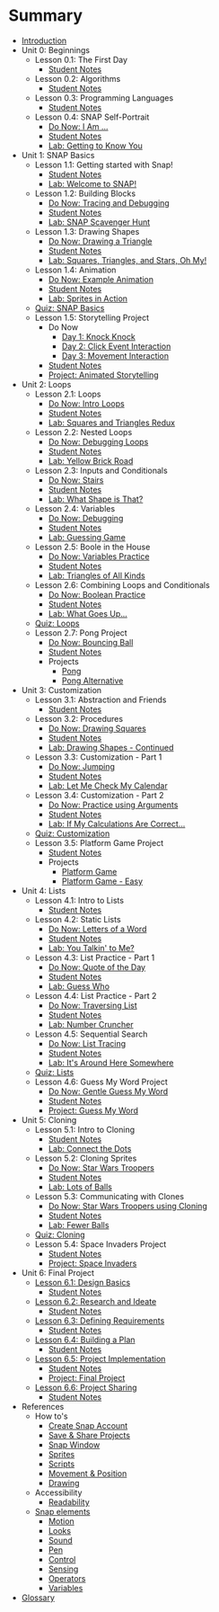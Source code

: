 # Summary

* [Introduction](README.md)
* Unit 0: Beginnings
    * Lesson 0.1: The First Day
      * [Student Notes](student_notes_01.md)
    * Lesson 0.2: Algorithms
      * [Student Notes](student_notes_02.md)
    * Lesson 0.3: Programming Languages
      * [Student Notes](student_notes_03.md)
    * Lesson 0.4: SNAP Self-Portrait
      * [Do Now: I Am ...](do_now_04.md)
      * [Student Notes](student_notes_04.md)
      * [Lab: Getting to Know You](lab_04.md)
* Unit 1: SNAP Basics
    * Lesson 1.1: Getting started with Snap!
      * [Student Notes](student_notes_11.md)
      * [Lab: Welcome to SNAP!](lab_11.md)
    * Lesson 1.2: Building Blocks
      * [Do Now: Tracing and Debugging](do_now_12.md)
      * [Student Notes](student_notes_12.md)
      * [Lab: SNAP Scavenger Hunt](lab_12.md)
    * Lesson 1.3: Drawing Shapes
      * [Do Now: Drawing a Triangle](do_now_13.md)
      * [Student Notes](student_notes_13.md)
      * [Lab: Squares, Triangles, and Stars, Oh My!](lab_13.md)
    * Lesson 1.4: Animation
      * [Do Now: Example Animation](do_now_14.md)
      * [Student Notes](student_notes_14.md)
      * [Lab: Sprites in Action](lab_14.md)
    * [Quiz: SNAP Basics](quiz_1.md)
    * Lesson 1.5: Storytelling Project
      * Do Now
        * [Day 1: Knock Knock](do_now_15.md)
        * [Day 2: Click Event Interaction](do_now_152.md)
        * [Day 3: Movement Interaction](do_now_153.md)
      * [Student Notes](student_notes_15.md)
      * [Project: Animated Storytelling](project_1.md)
* Unit 2: Loops
    * Lesson 2.1: Loops
      * [Do Now: Intro Loops](do_now_21.md)
      * [Student Notes](student_notes_21.md)
      * [Lab: Squares and Triangles Redux](lab_21.md)
    * Lesson 2.2: Nested Loops
      * [Do Now: Debugging Loops](do_now_22.md)
      * [Student Notes](student_notes_22.md)
      * [Lab: Yellow Brick Road](lab_22.md)
    * Lesson 2.3: Inputs and Conditionals
      * [Do Now: Stairs](do_now_23.md)
      * [Student Notes](student_notes_23.md)
      * [Lab: What Shape is That?](lab_23.md)
    * Lesson 2.4: Variables
      * [Do Now: Debugging](do_now_24.md)
      * [Student Notes](student_notes_24.md)
      * [Lab: Guessing Game](lab_24.md)
    * Lesson 2.5: Boole in the House
      * [Do Now: Variables Practice](do_now_25.md)
      * [Student Notes](student_notes_25.md)
      * [Lab: Triangles of All Kinds](lab_25.md)
    * Lesson 2.6: Combining Loops and Conditionals
      * [Do Now: Boolean Practice](do_now_26.md)
      * [Student Notes](student_notes_26.md)
      * [Lab: What Goes Up...](lab_26.md)
    * [Quiz: Loops](quiz_2.md)
    * Lesson 2.7: Pong Project
      * [Do Now: Bouncing Ball](do_now_27.md)
      * [Student Notes](student_notes_27.md)
      * Projects
        * [Pong](project_2.md)
        * [Pong Alternative](project_2_alternative.md)
* Unit 3: Customization
    * Lesson 3.1: Abstraction and Friends
      * [Student Notes](student_notes_31.md)
    * Lesson 3.2: Procedures
      * [Do Now: Drawing Squares](do_now_32.md)
      * [Student Notes](student_notes_32.md)
      * [Lab: Drawing Shapes - Continued](lab_32.md)
    * Lesson 3.3: Customization - Part 1
      * [Do Now: Jumping](do_now_33.md)
      * [Student Notes](student_notes_33.md)
      * [Lab: Let Me Check My Calendar](lab_33.md)
    * Lesson 3.4: Customization - Part 2
      * [Do Now: Practice using Arguments](do_now_34.md)
      * [Student Notes](student_notes_34.md)
      * [Lab: If My Calculations Are Correct...](lab_34.md)
    * [Quiz: Customization](quiz_3.md)
    * Lesson 3.5: Platform Game Project
      * [Student Notes](student_notes_35.md)
      * Projects
        * [Platform Game](project_3.md)
        * [Platform Game - Easy](project_3_platform_game_easy.md)
* Unit 4: Lists
    * Lesson 4.1: Intro to Lists
      * [Student Notes](student_notes_41.md)
    * Lesson 4.2: Static Lists
      * [Do Now: Letters of a Word](do_now_42.md)
      * [Student Notes](student_notes_42.md)
      * [Lab: You Talkin' to Me?](lab_42.md)
    * Lesson 4.3: List Practice - Part 1
      * [Do Now: Quote of the Day](do_now_43.md)
      * [Student Notes](student_notes_42.md)
      * [Lab: Guess Who](lab_43.md)
    * Lesson 4.4: List Practice - Part 2
      * [Do Now: Traversing List ](do_now_44.md)
      * [Student Notes](student_notes_44.md)
      * [Lab: Number Cruncher](lab_44.md)
    * Lesson 4.5: Sequential Search
      * [Do Now: List Tracing ](do_now_45.md)
      * [Student Notes](student_notes_45.md)
      * [Lab: It's Around Here Somewhere](lab_45.md)
    * [Quiz: Lists](quiz_4.md)
    * Lesson 4.6: Guess My Word Project
      * [Do Now: Gentle Guess My Word](do_now_46.md)
      * [Student Notes](student_notes_46.md)
      * [Project: Guess My Word](project_4.md)
* Unit 5: Cloning
    * Lesson 5.1: Intro to Cloning
      * [Student Notes](student_notes_51.md)
      * [Lab: Connect the Dots](lab_51.md)
    * Lesson 5.2: Cloning Sprites
      * [Do Now: Star Wars Troopers ](do_now_52.md)
      * [Student Notes](student_notes_51.md)
      * [Lab: Lots of Balls](lab_52.md)
    * Lesson 5.3: Communicating with Clones
      * [Do Now: Star Wars Troopers using Cloning](do_now_53.md)
      * [Student Notes](student_notes_53.md)
      * [Lab: Fewer Balls](lab_53.md)
    * [Quiz: Cloning](quiz_5.md)
    * Lesson 5.4: Space Invaders Project
      * [Student Notes](student_notes_54.md)
      * [Project: Space Invaders](project_5.md)
* Unit 6: Final Project
    * [Lesson 6.1: Design Basics](lesson_61.md)
      * [Student Notes](student_notes_61.md)
    * [Lesson 6.2: Research and Ideate](lesson_62.md)
      * [Student Notes](student_notes_62.md)
    * [Lesson 6.3: Defining Requirements](lesson_63.md)
      * [Student Notes](student_notes_63.md)
    * [Lesson 6.4: Building a Plan](lesson_64.md)
      * [Student Notes](student_notes_64.md)
    * [Lesson 6.5: Project Implementation](lesson_65.md)
      * [Student Notes](student_notes_65.md)
      * [Project: Final Project](project_6.md)
    * [Lesson 6.6: Project Sharing](lesson_66.md)
      * [Student Notes](student_notes_66.md)
* References
  * How to's
    * [Create Snap Account](references/how-to/create-account.md)
    * [Save & Share Projects](references/how-to/save-and-share-projects.md)
    * [Snap Window](references/how-to/window.md)
    * [Sprites](references/how-to/sprites.md)
    * [Scripts](references/how-to/scripts.md)
    * [Movement & Position](references/how-to/movement-and-position.md)
    * [Drawing](references/how-to/drawing.md)
  * Accessibility
    * [Readability](references/accessibility/readability.md)
  * [Snap elements](references/snap-elements/README.md)
    * [Motion](references/snap-elements/motion.md)
    * [Looks](references/snap-elements/looks.md)
    * [Sound](references/snap-elements/sound.md)
    * [Pen](references/snap-elements/pen.md)
    * [Control](references/snap-elements/control.md)
    * [Sensing](references/snap-elements/sensing.md)
    * [Operators](references/snap-elements/operators.md)
    * [Variables](references/snap-elements/variables.md)
* [Glossary](glossary.md)
